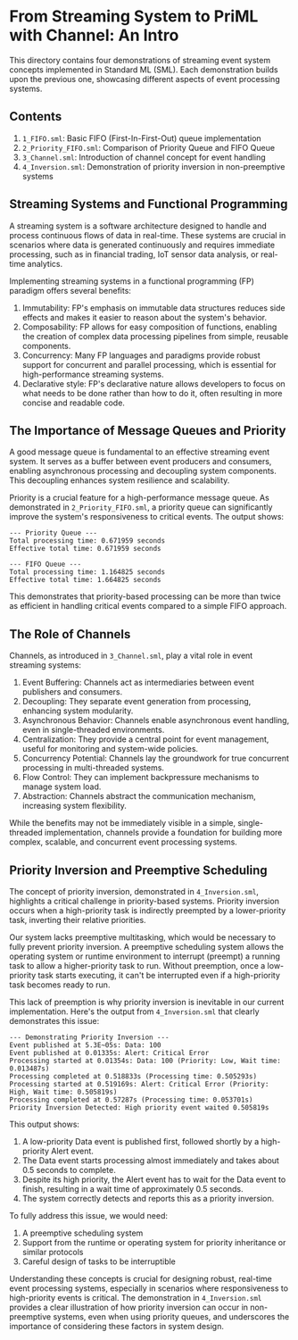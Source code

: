 # From Streaming System to PriML with Channel: An Intro

This directory contains four demonstrations of streaming event system concepts implemented in Standard ML (SML). Each demonstration builds upon the previous one, showcasing different aspects of event processing systems.

## Contents

1. `1_FIFO.sml`: Basic FIFO (First-In-First-Out) queue implementation
2. `2_Priority_FIFO.sml`: Comparison of Priority Queue and FIFO Queue
3. `3_Channel.sml`: Introduction of channel concept for event handling
4. `4_Inversion.sml`: Demonstration of priority inversion in non-preemptive systems

## Streaming Systems and Functional Programming

A streaming system is a software architecture designed to handle and process continuous flows of data in real-time. These systems are crucial in scenarios where data is generated continuously and requires immediate processing, such as in financial trading, IoT sensor data analysis, or real-time analytics.

Implementing streaming systems in a functional programming (FP) paradigm offers several benefits:

1. Immutability: FP's emphasis on immutable data structures reduces side effects and makes it easier to reason about the system's behavior.
2. Composability: FP allows for easy composition of functions, enabling the creation of complex data processing pipelines from simple, reusable components.
3. Concurrency: Many FP languages and paradigms provide robust support for concurrent and parallel processing, which is essential for high-performance streaming systems.
4. Declarative style: FP's declarative nature allows developers to focus on what needs to be done rather than how to do it, often resulting in more concise and readable code.

## The Importance of Message Queues and Priority

A good message queue is fundamental to an effective streaming event system. It serves as a buffer between event producers and consumers, enabling asynchronous processing and decoupling system components. This decoupling enhances system resilience and scalability.

Priority is a crucial feature for a high-performance message queue. As demonstrated in `2_Priority_FIFO.sml`, a priority queue can significantly improve the system's responsiveness to critical events. The output shows:

```
--- Priority Queue ---
Total processing time: 0.671959 seconds
Effective total time: 0.671959 seconds

--- FIFO Queue ---
Total processing time: 1.164825 seconds
Effective total time: 1.664825 seconds
```

This demonstrates that priority-based processing can be more than twice as efficient in handling critical events compared to a simple FIFO approach.

## The Role of Channels

Channels, as introduced in `3_Channel.sml`, play a vital role in event streaming systems:

1. Event Buffering: Channels act as intermediaries between event publishers and consumers.
2. Decoupling: They separate event generation from processing, enhancing system modularity.
3. Asynchronous Behavior: Channels enable asynchronous event handling, even in single-threaded environments.
4. Centralization: They provide a central point for event management, useful for monitoring and system-wide policies.
5. Concurrency Potential: Channels lay the groundwork for true concurrent processing in multi-threaded systems.
6. Flow Control: They can implement backpressure mechanisms to manage system load.
7. Abstraction: Channels abstract the communication mechanism, increasing system flexibility.

While the benefits may not be immediately visible in a simple, single-threaded implementation, channels provide a foundation for building more complex, scalable, and concurrent event processing systems.

## Priority Inversion and Preemptive Scheduling

The concept of priority inversion, demonstrated in `4_Inversion.sml`, highlights a critical challenge in priority-based systems. Priority inversion occurs when a high-priority task is indirectly preempted by a lower-priority task, inverting their relative priorities.

Our system lacks preemptive multitasking, which would be necessary to fully prevent priority inversion. A preemptive scheduling system allows the operating system or runtime environment to interrupt (preempt) a running task to allow a higher-priority task to run. Without preemption, once a low-priority task starts executing, it can't be interrupted even if a high-priority task becomes ready to run.

This lack of preemption is why priority inversion is inevitable in our current implementation. Here's the output from `4_Inversion.sml` that clearly demonstrates this issue:

```
--- Demonstrating Priority Inversion ---
Event published at 5.3E~05s: Data: 100
Event published at 0.01335s: Alert: Critical Error
Processing started at 0.01354s: Data: 100 (Priority: Low, Wait time: 0.013487s)
Processing completed at 0.518833s (Processing time: 0.505293s)
Processing started at 0.519169s: Alert: Critical Error (Priority: High, Wait time: 0.505819s)
Processing completed at 0.57287s (Processing time: 0.053701s)
Priority Inversion Detected: High priority event waited 0.505819s
```

This output shows:

1. A low-priority Data event is published first, followed shortly by a high-priority Alert event.
2. The Data event starts processing almost immediately and takes about 0.5 seconds to complete.
3. Despite its high priority, the Alert event has to wait for the Data event to finish, resulting in a wait time of approximately 0.5 seconds.
4. The system correctly detects and reports this as a priority inversion.

To fully address this issue, we would need:

1. A preemptive scheduling system
2. Support from the runtime or operating system for priority inheritance or similar protocols
3. Careful design of tasks to be interruptible

Understanding these concepts is crucial for designing robust, real-time event processing systems, especially in scenarios where responsiveness to high-priority events is critical. The demonstration in `4_Inversion.sml` provides a clear illustration of how priority inversion can occur in non-preemptive systems, even when using priority queues, and underscores the importance of considering these factors in system design.